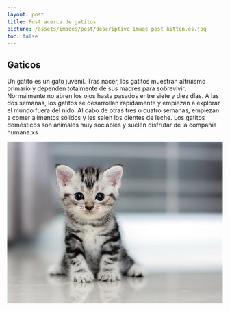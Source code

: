 ```yaml
---
layout: post
title: Post acerca de gatitos
picture: /assets/images/post/descriptive_image_post_kitten.es.jpg
toc: false
---
```


## Gaticos

Un gatito es un gato juvenil. Tras nacer, los gatitos muestran altruismo primario y dependen totalmente de sus madres para 
sobrevivir. Normalmente no abren los ojos hasta pasados entre siete y diez días. A las dos semanas, los gatitos se desarrollan 
rápidamente y empiezan a explorar el mundo fuera del nido. Al cabo de otras tres o cuatro semanas, empiezan a comer alimentos 
sólidos y les salen los dientes de leche. Los gatitos domésticos son animales muy sociables y suelen disfrutar de la compañía 
humana.xs

![Kitten](/assets/images/post/image_post_kitten.webp)